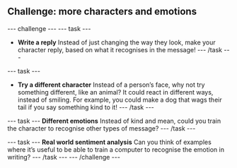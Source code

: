 ## Challenge: more characters and emotions

--- challenge ---
--- task ---
+ **Write a reply** Instead of just changing the way they look, make your character reply, based on what it recognises in the message!
--- /task ---

--- task ---
+ **Try a different character** Instead of a person’s face, why not try something different, like an animal?
It could react in different ways, instead of smiling.
For example, you could make a dog that wags their tail if you say something kind to it!
--- /task ---

--- task ---
**Different emotions** Instead of kind and mean, could you train the character to recognise other types of message?
--- /task ---

--- task ---
**Real world sentiment analysis** Can you think of examples where it’s useful to be able to train a computer to recognise the emotion in writing?
--- /task ---
--- /challenge ---
